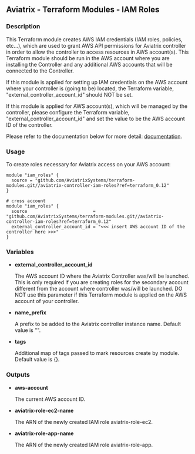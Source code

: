 ## Aviatrix - Terraform Modules - IAM Roles

### Description
This Terraform module creates AWS IAM credentials (IAM roles, policies, etc...), which are used to grant AWS API
permissions for Aviatrix controller in order to allow the controller to access resources in AWS account(s). This
Terraform module should be run in the AWS account where you are installing the Controller and any additional AWS 
accounts that will be connected to the Controller.

If this module is applied for setting up IAM credentials on the AWS account where your controller is (going to be)
located, the Terraform variable, "external_controller_account_id" should NOT be set.

If this module is applied for AWS account(s), which will be managed by the controller, please configure the Terraform
variable, "external_controller_account_id" and set the value to be the AWS account ID of the controller.

Please refer to the documentation below for more detail:
[documentation](https://docs.aviatrix.com/HowTos/HowTo_IAM_role.html).

### Usage

To create roles necessary for Aviatrix access on your AWS account:
```
module "iam_roles" {
  source = "github.com/AviatrixSystems/terraform-modules.git//aviatrix-controller-iam-roles?ref=terraform_0.12"
}

# cross account 
module "iam_roles" {
  source                         = "github.com/AviatrixSystems/terraform-modules.git//aviatrix-controller-iam-roles?ref=terraform_0.12"
  external_controller_account_id = "<<< insert AWS account ID of the controller here >>>"
}
```

### Variables
  
- **external_controller_account_id** <Optional>

  The AWS account ID where the Aviatrix Controller was/will be launched. This is only required if you are creating roles
  for the secondary account different from the account where controller was/will be launched. DO NOT use this parameter
  if this Terraform module is applied on the AWS account of your controller.

- **name_prefix**

  A prefix to be added to the Aviatrix controller instance name. Default value is "".

- **tags** 

  Additional map of tags passed to mark resources create by module. Default value is {}.

### Outputs

- **aws-account**

  The current AWS account ID.
  
- **aviatrix-role-ec2-name**

  The ARN of the newly created IAM role aviatrix-role-ec2.
  
- **aviatrix-role-app-name**

  The ARN of the newly created IAM role aviatrix-role-app.
